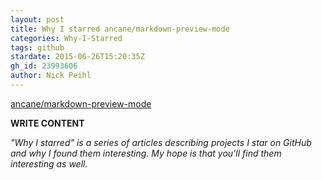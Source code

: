 ```yaml
---
layout: post
title: Why I starred ancane/markdown-preview-mode
categories: Why-I-Starred
tags: github
stardate: 2015-06-26T15:20:35Z
gh_id: 23993606
author: Nick Peihl
---
```


[ancane/markdown-preview-mode](star.repo.html_url)

**WRITE CONTENT**

*"Why I starred" is a series of articles describing projects I star on GitHub and why I found them interesting. My hope is that you'll find them interesting as well.*

